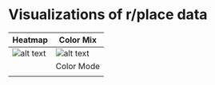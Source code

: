 # Visualizations of r/place data

|Heatmap|Color Mix|
|---|---|
|![alt text](https://github.com/rwbakerUMASS/r-place/blob/main/Color%20Mix/color_mix.png)|![alt text](https://github.com/rwbakerUMASS/r-place/blob/main/Color%20Mix/color_mix.png)|
||Color Mode|
|||
